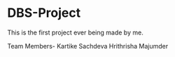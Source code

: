 # DBS-Project
This is the first project ever being made by me.

Team Members-
  Kartike Sachdeva
  Hrithrisha Majumder
